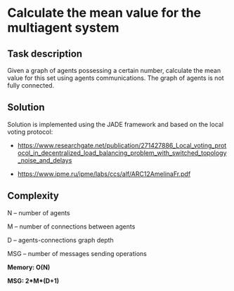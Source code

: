 # Calculate the mean value for the multiagent system

## Task description
Given a graph of agents possessing a certain number, calculate the mean value for this set using agents communications. The graph of agents is not fully connected. 


## Solution

Solution is implemented using the JADE framework and based on the local voting protocol:
 * https://www.researchgate.net/publication/271427886_Local_voting_protocol_in_decentralized_load_balancing_problem_with_switched_topology_noise_and_delays

 * https://www.ipme.ru/ipme/labs/ccs/alf/ARC12AmelinaFr.pdf

## Complexity

N – number of agents

M – number of connections between agents

D – agents-connections graph depth

MSG – number of messages sending operations


**Memory: O(N)**

**MSG: 2\*M\*(D+1)**
